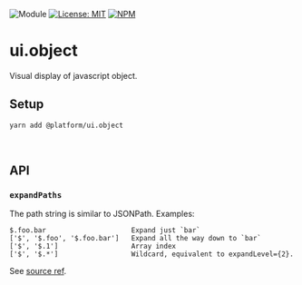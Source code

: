 ![Module](https://img.shields.io/badge/%40platform-ui.object-%23EA4E7E.svg)
[![License: MIT](https://img.shields.io/badge/license-MIT-blue.svg)](https://opensource.org/licenses/MIT)
[![NPM](https://img.shields.io/npm/v/@platform/ui.object.svg?colorB=blue&style=flat)](https://www.npmjs.com/package/@platform/ui.object)

# ui.object
Visual display of javascript object.

## Setup

    yarn add @platform/ui.object



<p>&nbsp;<p>

## API

### `expandPaths`
 
The path string is similar to JSONPath. Examples:
```
$.foo.bar                     Expand just `bar`
['$', '$.foo', '$.foo.bar']   Expand all the way down to `bar`
['$', '$.1']                  Array index
['$', '$.*']                  Wildcard, equivalent to expandLevel={2}.
```

See [source ref](https://github.com/xyc/react-inspector#api).
